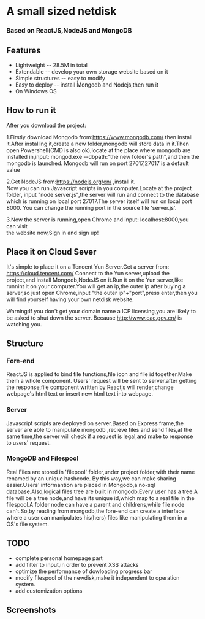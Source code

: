 # A small sized netdisk 
### Based on ReactJS,NodeJS and MongoDB

## Features

* Lightweight -- 28.5M in total
* Extendable  -- develop your own storage website based on it
* Simple structures -- easy to modify
* Easy to deploy -- install Mongodb and Nodejs,then run it
* On Windows OS

## How to run it

After you download the project:

1.Firstly download Mongodb from:https://www.mongodb.com/ 
then install it.After installing it,create a new folder,mongodb will store data 
in it.Then open Powershell(CMD is also ok),locate at the place where mongodb are 
installed in,input: mongod.exe --dbpath:"the new folder's path",and then the mongodb is launched. 
Mongodb will run on port 27017,27017 is a default value

2.Get NodeJS from:https://nodejs.org/en/ ,install it. <br>
Now you can run Javascript scripts in you computer.Locate at the project folder, 
input "node server.js",the server will run and connect to the database which  is 
running on local port 27017.The server itself will run on local port 8000. 
You can change the running port in the source file 'server.js'. 

3.Now the server is running,open Chrome and input: localhost:8000,you can visit  
the website now,Sign in and sign up! 


## Place it on Cloud Sever

It's simple to place it on a Tencent Yun Server.Get a server from: 
https://cloud.tencent.com/ Connect to the Yun server,upload the project,and 
install Mongodb,NodeJS on it.Run it on the Yun server,like runnint it on your 
computer.You will get an ip,the outer ip after buying a server,so just open 
Chrome,input "the outer ip"+"port",press enter,then you will find yourself 
having your own netdisk website. 

Warning:If you don't get your domain name a ICP licensing,you are likely to 
be asked to shut down the server. 
Because http://www.cac.gov.cn/ is watching you. 

## Structure
### Fore-end
  ReactJS is applied to bind file functions,file icon and file id together.Make them a whole component.
 Users' request will be sent to server,after getting the response,file component written by Reactjs will
 render,change webpage's html text or insert new html text into webpage.
 ### Server
  Javascript scripts are deployed on server.Based on Express frame,the server are able to manipulate mongodb
  ,recieve files and send files,at the same time,the server will check if a request is legal,and make to
  response to users' request.
 ### MongoDB and Filespool
   Real Files are stored in 'filepool' folder,under project folder,with their name renamed by an unique hashcode.
   By this way,we can make sharing easier.Users' informantion are placed in Mongodb,a no-sql database.Also,logical
   files tree are built in mongodb.Every user has a tree.A file will be a tree node,and have its unique id,which 
   map to a real file in the filespool.A folder node can have a parent and childrens,while file node can't.So,by 
   reading from mongodb,the fore-end can create a interface where a user can manipulates his(hers) files like manipulating
   them in a OS's file system.

## TODO
* complete personal homepage part
* add filter to input,in order to prevent XSS attacks
* optimize the performance of dowloading progress bar
* modify filespool of the newdisk,make it independent to operation system.
* add customization options

## Screenshots

